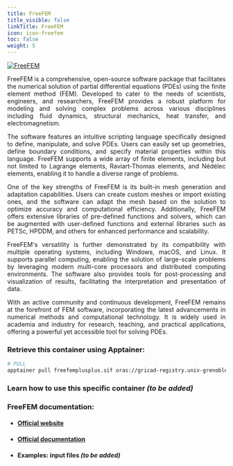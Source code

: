 ```yaml
---
title: FreeFEM
title_visible: false
linkTitle: FreeFEM
icon: icon-freefem
toc: false
weight: 5
---
```


<a href="https://freefem.org/" target="_blank">
    <img alt="FreeFEM" class="logo-freefem">
</a>

<div align="justify">

FreeFEM is a comprehensive, open-source software package that facilitates the numerical solution of partial differential equations (PDEs) using the finite element method (FEM). Developed to cater to the needs of scientists, engineers, and researchers, FreeFEM provides a robust platform for modeling and solving complex problems across various disciplines including fluid dynamics, structural mechanics, heat transfer, and electromagnetism.

The software features an intuitive scripting language specifically designed to define, manipulate, and solve PDEs. Users can easily set up geometries, define boundary conditions, and specify material properties within this language. FreeFEM supports a wide array of finite elements, including but not limited to Lagrange elements, Raviart-Thomas elements, and Nédélec elements, enabling it to handle a diverse range of problems.

One of the key strengths of FreeFEM is its built-in mesh generation and adaptation capabilities. Users can create custom meshes or import existing ones, and the software can adapt the mesh based on the solution to optimize accuracy and computational efficiency. Additionally, FreeFEM offers extensive libraries of pre-defined functions and solvers, which can be augmented with user-defined functions and external libraries such as PETSc, HPDDM, and others for enhanced performance and scalability.

FreeFEM's versatility is further demonstrated by its compatibility with multiple operating systems, including Windows, macOS, and Linux. It supports parallel computing, enabling the solution of large-scale problems by leveraging modern multi-core processors and distributed computing environments. The software also provides tools for post-processing and visualization of results, facilitating the interpretation and presentation of data.

With an active community and continuous development, FreeFEM remains at the forefront of FEM software, incorporating the latest advancements in numerical methods and computational technology. It is widely used in academia and industry for research, teaching, and practical applications, offering a powerful yet accessible tool for solving PDEs.

</div>

### Retrieve this container using Apptainer:

```bash
# PULL
apptainer pull freefemplusplus.sif oras://gricad-registry.univ-grenoble-alpes.fr/diamond/apptainer/apptainer-singularity-projects/freefemplusplus.sif:latest
```

### Learn how to use this specific container _(to be added)_

### FreeFEM documentation:

- #### <a href="https://freefem.org/" target="_blank">Official website</a>

- #### <a href="https://doc.freefem.org/" target="_blank">Official documentation</a>

- #### Examples: input files _(to be added)_
